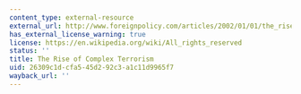```yaml
---
content_type: external-resource
external_url: http://www.foreignpolicy.com/articles/2002/01/01/the_rise_of_complex_terrorism
has_external_license_warning: true
license: https://en.wikipedia.org/wiki/All_rights_reserved
status: ''
title: The Rise of Complex Terrorism
uid: 26309c1d-cfa5-45d2-92c3-a1c11d9965f7
wayback_url: ''
---
```

